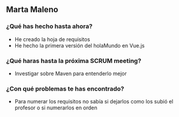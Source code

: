## Marta Maleno
### ¿Qué has hecho hasta ahora?
- He creado la hoja de requisitos
- He hecho la primera versión del holaMundo en Vue.js
### ¿Qué haras hasta la próxima SCRUM meeting?
- Investigar sobre Maven para entenderlo mejor
### ¿Con qué problemas te has encontrado?
- Para numerar los requisitos no sabía si dejarlos como los subió el profesor o si numerarlos en orden
<br><br>
